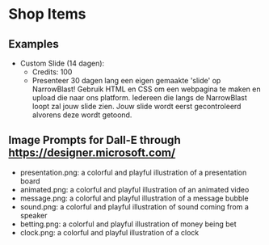 # Shop Items

## Examples

- Custom Slide (14 dagen): 
    - Credits: 100
    - Presenteer 30 dagen lang een eigen gemaakte 'slide' op NarrowBlast! Gebruik HTML en CSS om een webpagina te maken en upload die naar ons platform. Iedereen die langs de NarrowBlast loopt zal jouw slide zien. Jouw slide wordt eerst gecontroleerd alvorens deze wordt getoond.

## Image Prompts for Dall-E through https://designer.microsoft.com/

- presentation.png: a colorful and playful illustration of a presentation board
- animated.png: a colorful and playful illustration of an animated video
- message.png: a colorful and playful illustration of a message bubble
- sound.png: a colorful and playful illustration of sound coming from a speaker
- betting.png: a colorful and playful illustration of money being bet
- clock.png: a colorful and playful illustration of a clock
